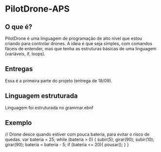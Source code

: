 # PilotDrone-APS

## O que é?
PilotDrone é uma linguagem de programação de alto nível que estou criando para controlar drones.
A ideia é que seja simples, com comandos fáceis de entender, mas que tenha as estruturas básicas de uma linguagem (variáveis, if, loops).

## Entregas
Essa é a primeira parte do projeto (entrega de 18/09).

## Linguagem estruturada
Linguagem foi estruturada no grammar.ebnf

## Exemplo
// Drone desce quando estiver com pouca bateria, para evitar o risco de quedas.
 var bateria = 25;
 while (bateria > 0) {
     subir(5);
     girar(90);
     subir(10);
     girar(90);
     bateria = bateria - 5;
     if (bateria <= 20){
       pousar();
     }
 }
